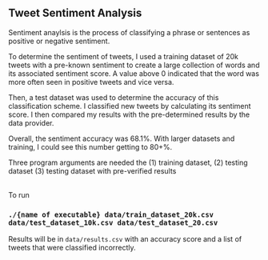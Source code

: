 <h2>Tweet Sentiment Analysis</h2>

Sentiment anaylsis is the process of classifying a phrase or sentences as positive or negative sentiment.

To determine the sentiment of tweets, I used a training dataset of 20k tweets with a pre-known sentiment to create a large collection
of words and its associated sentiment score. A value above 0 indicated that the word was more often seen in positive tweets and vice versa.

Then, a test dataset was used to determine the accuracy of this classification scheme. I classified
new tweets by calculating its sentiment score. I then compared my results with the pre-determined results by the data provider.

Overall, the sentiment accuracy was 68.1%. With larger datasets and training, I could see this number getting to 80+%.

Three program arguments are needed the (1) training dataset, (2) testing dataset (3) testing dataset with pre-verified results

<br>
To run

### `./{name of executable} data/train_dataset_20k.csv data/test_dataset_10k.csv data/test_dataset_20.csv`

Results will be in `data/results.csv` with an accuracy score and a list of tweets that were classified incorrectly.
